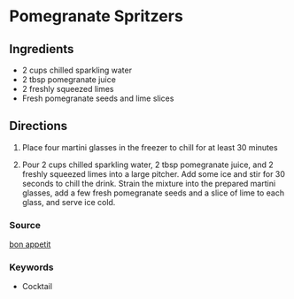 # Pomegranate Spritzers

## Ingredients

- 2 cups chilled sparkling water
- 2 tbsp pomegranate juice
- 2 freshly squeezed limes
- Fresh pomegranate seeds and lime slices

## Directions

1. Place four martini glasses in the freezer to chill for at least 30 minutes

1. Pour 2 cups chilled sparkling water, 2 tbsp pomegranate juice, and 2 freshly
   squeezed limes into a large pitcher. Add some ice and stir for 30 seconds to
   chill the drink. Strain the mixture into the prepared martini glasses, add a
   few fresh pomegranate seeds and a slice of lime to each glass, and serve ice
   cold.

### Source

[bon appetit](https://www.bonappetit.com/recipe/pomegranate-spritzers-recipe)

### Keywords

- Cocktail
